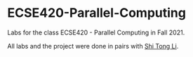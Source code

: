# ECSE420-Parallel-Computing

Labs for the class ECSE420 - Parallel Computing in Fall 2021.

All labs and the project were done in pairs with [Shi Tong Li](https://github.com/link825).
